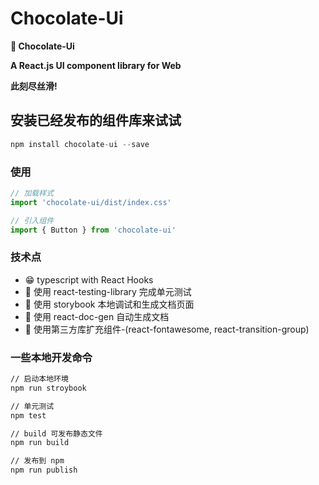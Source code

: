 # Chocolate-Ui

**🥜 Chocolate-Ui**

**A React.js UI component library for Web**

**此刻尽丝滑!**

## 安装已经发布的组件库来试试

~~~javascript
npm install chocolate-ui --save
~~~

### 使用

~~~javascript
// 加载样式
import 'chocolate-ui/dist/index.css'

// 引入组件
import { Button } from 'chocolate-ui'
~~~

### 技术点

* 😁 typescript with React Hooks
* 🍑 使用 react-testing-library 完成单元测试
* 🦌 使用 storybook 本地调试和生成文档页面
* 🥦 使用 react-doc-gen 自动生成文档
* 🥭 使用第三方库扩充组件-(react-fontawesome, react-transition-group)

### 一些本地开发命令

~~~bash
// 启动本地环境
npm run stroybook

// 单元测试
npm test

// build 可发布静态文件
npm run build

// 发布到 npm
npm run publish
~~~
